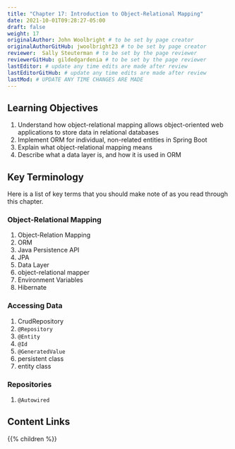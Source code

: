 ```yaml
---
title: "Chapter 17: Introduction to Object-Relational Mapping"
date: 2021-10-01T09:28:27-05:00
draft: false
weight: 17
originalAuthor: John Woolbright # to be set by page creator
originalAuthorGitHub: jwoolbright23 # to be set by page creator
reviewer:  Sally Steuterman # to be set by the page reviewer
reviewerGitHub: gildedgardenia # to be set by the page reviewer
lastEditor: # update any time edits are made after review
lastEditorGitHub: # update any time edits are made after review
lastMod: # UPDATE ANY TIME CHANGES ARE MADE
---
```


## Learning Objectives

1. Understand how object-relational mapping allows object-oriented web applications to store data in relational databases
1. Implement ORM for individual, non-related entities in Spring Boot
1. Explain what object-relational mapping means
1. Describe what a data layer is, and how it is used in ORM

## Key Terminology

Here is a list of key terms that you should make note of as you read through this chapter.

### Object-Relational Mapping
1. Object-Relation Mapping
1. ORM
1. Java Persistence API
1. JPA
1. Data Layer
1. object-relational mapper
1. Environment Variables
1. Hibernate

### Accessing Data
1. CrudRepository
1. `@Repository`
1. `@Entity`
1. `@Id`
1. `@GeneratedValue`
1. persistent class
1. entity class

### Repositories
1. `@Autowired`

## Content Links

{{% children %}}
